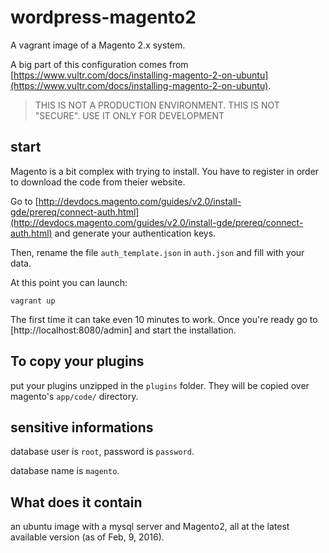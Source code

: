 # wordpress-magento2
A vagrant image of a Magento 2.x system. 

A big part of this configuration comes from [https://www.vultr.com/docs/installing-magento-2-on-ubuntu](https://www.vultr.com/docs/installing-magento-2-on-ubuntu).

> THIS IS NOT A PRODUCTION ENVIRONMENT. THIS IS NOT "SECURE". USE IT ONLY FOR DEVELOPMENT

## start 

Magento is a bit complex with trying to install. You have to register in order to download the code from theier website. 

Go to [http://devdocs.magento.com/guides/v2.0/install-gde/prereq/connect-auth.html](http://devdocs.magento.com/guides/v2.0/install-gde/prereq/connect-auth.html) and generate your authentication keys. 

Then, rename the file `auth_template.json` in `auth.json` and fill with your data. 

At this point you can launch: 

```
vagrant up 
```

The first time it can take even 10 minutes to work. Once you're ready go to [http://localhost:8080/admin] and start the installation.  

## To copy your plugins

put your plugins unzipped in the `plugins` folder. They will be copied over magento's `app/code/` directory. 

## sensitive informations 

database user is `root`, password is `password`. 

database name is `magento`. 

## What does it contain 

an ubuntu image with a mysql server and Magento2, all at the latest available version (as of Feb, 9, 2016). 

